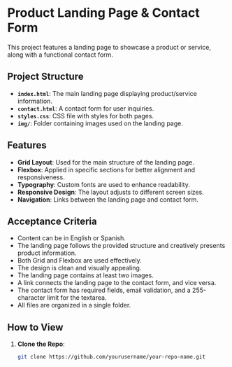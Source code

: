 # Product Landing Page & Contact Form

This project features a landing page to showcase a product or service, along with a functional contact form.

## Project Structure

- **`index.html`**: The main landing page displaying product/service information.
- **`contact.html`**: A contact form for user inquiries.
- **`styles.css`**: CSS file with styles for both pages.
- **`img/`**: Folder containing images used on the landing page.

## Features

- **Grid Layout**: Used for the main structure of the landing page.
- **Flexbox**: Applied in specific sections for better alignment and responsiveness.
- **Typography**: Custom fonts are used to enhance readability.
- **Responsive Design**: The layout adjusts to different screen sizes.
- **Navigation**: Links between the landing page and contact form.

## Acceptance Criteria

- Content can be in English or Spanish.
- The landing page follows the provided structure and creatively presents product information.
- Both Grid and Flexbox are used effectively.
- The design is clean and visually appealing.
- The landing page contains at least two images.
- A link connects the landing page to the contact form, and vice versa.
- The contact form has required fields, email validation, and a 255-character limit for the textarea.
- All files are organized in a single folder.

## How to View

1. **Clone the Repo**: 
   ```bash
   git clone https://github.com/yourusername/your-repo-name.git
